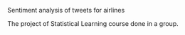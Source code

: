 Sentiment analysis of tweets for airlines

The project of Statistical Learning course done in a group.

